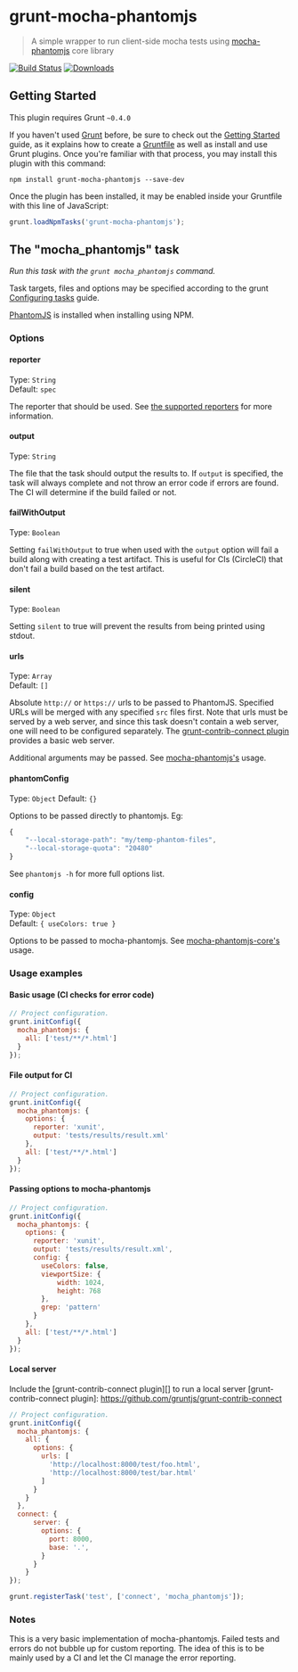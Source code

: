 # grunt-mocha-phantomjs

> A simple wrapper to run client-side mocha tests using [mocha-phantomjs](http://metaskills.net/mocha-phantomjs/) core library

[![Build Status](https://travis-ci.org/jdcataldo/grunt-mocha-phantomjs.svg?branch=master)](https://travis-ci.org/jdcataldo/grunt-mocha-phantomjs)
[![Downloads](https://img.shields.io/npm/dm/grunt-mocha-phantomjs.svg)](https://www.npmjs.com/package/grunt-mocha-phantomjs)

## Getting Started
This plugin requires Grunt `~0.4.0`

If you haven't used [Grunt](http://gruntjs.com/) before, be sure to check out the [Getting Started](http://gruntjs.com/getting-started) guide, as it explains how to create a [Gruntfile](http://gruntjs.com/sample-gruntfile) as well as install and use Grunt plugins. Once you're familiar with that process, you may install this plugin with this command:

```shell
npm install grunt-mocha-phantomjs --save-dev
```

Once the plugin has been installed, it may be enabled inside your Gruntfile with this line of JavaScript:

```js
grunt.loadNpmTasks('grunt-mocha-phantomjs');
```

## The "mocha_phantomjs" task

_Run this task with the `grunt mocha_phantomjs` command._

Task targets, files and options may be specified according to the grunt [Configuring tasks](http://gruntjs.com/configuring-tasks) guide.

[PhantomJS][] is installed when installing using NPM.

[PhantomJS]: http://www.phantomjs.org/

### Options

#### reporter
Type: `String`  
Default: `spec`

The reporter that should be used. See [the supported reporters](https://github.com/metaskills/mocha-phantomjs#supported-reporters) for more information.

#### output
Type: `String`  

The file that the task should output the results to. If `output` is specified, the task will always complete and not throw an error code if errors are found. The CI will determine if the build failed or not.

#### failWithOutput
Type: `Boolean`  

Setting `failWithOutput` to true when used with the `output` option will fail a build along with creating a test artifact. This is useful for CIs (CircleCI) that don't fail a build based on the test artifact.

#### silent
Type: `Boolean`  

Setting `silent` to true will prevent the results from being printed using stdout.

#### urls
Type: `Array`  
Default: `[]`

Absolute `http://` or `https://` urls to be passed to PhantomJS. Specified URLs will be merged with any specified `src` files first. Note that urls must be served by a web server, and since this task doesn't contain a web server, one will need to be configured separately. The [grunt-contrib-connect plugin](https://github.com/gruntjs/grunt-contrib-connect) provides a basic web server.

Additional arguments may be passed. See [mocha-phantomjs's](https://github.com/metaskills/mocha-phantomjs#usage) usage.

#### phantomConfig
Type: `Object`
Default: `{}`

Options to be passed directly to phantomjs. Eg:

```js
{
    "--local-storage-path": "my/temp-phantom-files",
    "--local-storage-quota": "20480"
}
```

See `phantomjs -h` for more full options list.

#### config
Type: `Object`  
Default: `{ useColors: true }`

Options to be passed to mocha-phantomjs. See [mocha-phantomjs-core's](https://github.com/nathanboktae/mocha-phantomjs-core#usage) usage.

### Usage examples

#### Basic usage (CI checks for error code)

```js
// Project configuration.
grunt.initConfig({
  mocha_phantomjs: {
    all: ['test/**/*.html']
  }
});
```

#### File output for CI

```js
// Project configuration.
grunt.initConfig({
  mocha_phantomjs: {
    options: {
      reporter: 'xunit',
      output: 'tests/results/result.xml'
    },
    all: ['test/**/*.html']
  }
});
```

#### Passing options to mocha-phantomjs

```js
// Project configuration.
grunt.initConfig({
  mocha_phantomjs: {
    options: {
      reporter: 'xunit',
      output: 'tests/results/result.xml',
      config: {
        useColors: false,
        viewportSize: {
            width: 1024,
            height: 768
        },
        grep: 'pattern'
      }
    },
    all: ['test/**/*.html']
  }
});
```

#### Local server
Include the [grunt-contrib-connect plugin][] to run a local server
[grunt-contrib-connect plugin]: https://github.com/gruntjs/grunt-contrib-connect

```js
// Project configuration.
grunt.initConfig({
  mocha_phantomjs: {
    all: {
      options: {
        urls: [
          'http://localhost:8000/test/foo.html',
          'http://localhost:8000/test/bar.html'
        ]
      }
    }
  },
  connect: {
      server: {
        options: {
          port: 8000,
          base: '.',
        }
      }
    }
});

grunt.registerTask('test', ['connect', 'mocha_phantomjs']);
```

### Notes
This is a very basic implementation of mocha-phantomjs. Failed tests and errors do not bubble up for custom reporting. The idea of this is to be mainly used by a CI and let the CI manage the error reporting.

